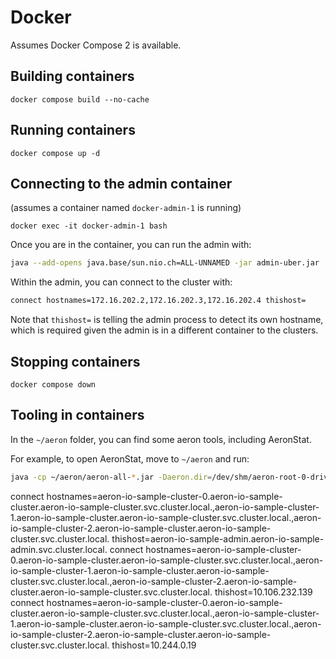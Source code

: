 # Docker

Assumes Docker Compose 2 is available.

## Building containers

`docker compose build --no-cache`

## Running containers

`docker compose up -d`

## Connecting to the admin container

(assumes a container named `docker-admin-1` is running)

`docker exec -it docker-admin-1 bash`

Once you are in the container, you can run the admin with:

```bash
java --add-opens java.base/sun.nio.ch=ALL-UNNAMED -jar admin-uber.jar
```

Within the admin, you can connect to the cluster with:

```bash
connect hostnames=172.16.202.2,172.16.202.3,172.16.202.4 thishost=
```

Note that `thishost=` is telling the admin process to detect its own hostname, which is required given the admin is in a different container to the clusters.

## Stopping containers

`docker compose down`

## Tooling in containers

In the `~/aeron` folder, you can find some aeron tools, including AeronStat.

For example, to open AeronStat, move to `~/aeron` and run:

```bash
java -cp ~/aeron/aeron-all-*.jar -Daeron.dir=/dev/shm/aeron-root-0-driver io.aeron.samples.AeronStat
```



connect hostnames=aeron-io-sample-cluster-0.aeron-io-sample-cluster.aeron-io-sample-cluster.svc.cluster.local.,aeron-io-sample-cluster-1.aeron-io-sample-cluster.aeron-io-sample-cluster.svc.cluster.local.,aeron-io-sample-cluster-2.aeron-io-sample-cluster.aeron-io-sample-cluster.svc.cluster.local. thishost=aeron-io-sample-admin.aeron-io-sample-admin.svc.cluster.local.
connect hostnames=aeron-io-sample-cluster-0.aeron-io-sample-cluster.aeron-io-sample-cluster.svc.cluster.local.,aeron-io-sample-cluster-1.aeron-io-sample-cluster.aeron-io-sample-cluster.svc.cluster.local.,aeron-io-sample-cluster-2.aeron-io-sample-cluster.aeron-io-sample-cluster.svc.cluster.local. thishost=10.106.232.139
connect hostnames=aeron-io-sample-cluster-0.aeron-io-sample-cluster.aeron-io-sample-cluster.svc.cluster.local.,aeron-io-sample-cluster-1.aeron-io-sample-cluster.aeron-io-sample-cluster.svc.cluster.local.,aeron-io-sample-cluster-2.aeron-io-sample-cluster.aeron-io-sample-cluster.svc.cluster.local. thishost=10.244.0.19
